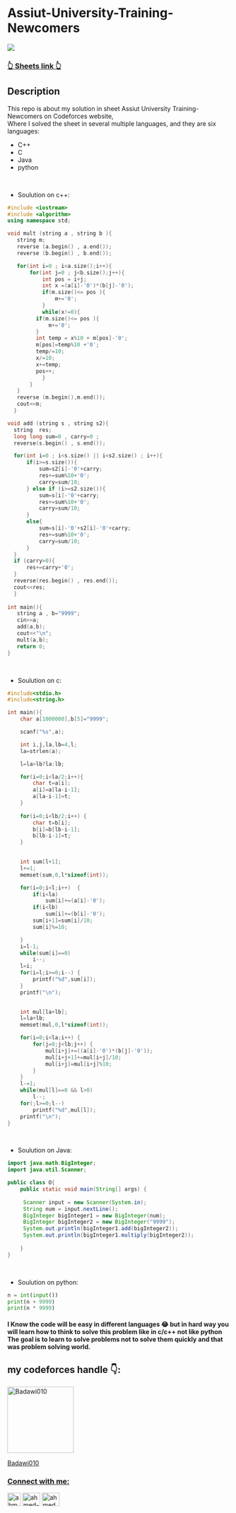 # Assiut-University-Training-Newcomers

<a href="https://codeforces.com/group/MWSDmqGsZm/contests"><img src="Assiut sheet photo.png"></img> </a>


### [ 👆 Sheets link 👆](https://codeforces.com/group/MWSDmqGsZm/contests)

## Description
This repo is about my solution in sheet Assiut University Training-Newcomers on Codeforces website,<br> 
Where I solved the sheet in several multiple languages, and they are six languages:
* C++
*  C
* Java
* python
  
 <br>
 
* Soulution on c++:
  
```cpp
#include <iostream>
#include <algorithm>
using namespace std;

void mult (string a , string b ){
   string m;
   reverse (a.begin() , a.end());
   reverse (b.begin() , b.end());

   for(int i=0 ; i<a.size();i++){
       for(int j=0 ; j<b.size();j++){
           int pos = i+j;
           int x =(a[i]-'0')*(b[j]-'0');
           if(m.size()<= pos ){
               m+='0';
           }
           while(x!=0){
         if(m.size()<= pos ){
             m+='0';
         }
         int temp = x%10 + m[pos]-'0';
         m[pos]=temp%10 +'0';
         temp/=10;
         x/=10;
         x+=temp;
         pos++;
           }
       }
   }
   reverse (m.begin(),m.end());
   cout<<m;
  }

void add (string s , string s2){
  string  res;
  long long sum=0 , carry=0 ;
  reverse(s.begin() , s.end());

  for(int i=0 ; i<s.size() || i<s2.size() ; i++){
      if(i>=s.size()){
          sum=s2[i]-'0'+carry;
          res+=sum%10+'0';
          carry=sum/10;
      } else if (i>=s2.size()){
          sum=s[i]-'0'+carry;
          res+=sum%10+'0';
          carry=sum/10;
      }
      else{
          sum=s[i]-'0'+s2[i]-'0'+carry;
          res+=sum%10+'0';
          carry=sum/10;
      }
  }
  if (carry>0){
      res+=carry+'0';
  }
  reverse(res.begin() , res.end());
  cout<<res;
  }
  
int main(){
   string a , b="9999";
   cin>>a;
   add(a,b);
   cout<<"\n";
   mult(a,b);
   return 0;
}
```

<br>
 
* Soulution on c:
  
```c
#include<stdio.h>
#include<string.h>

int main(){
    char a[1000000],b[5]="9999";

    scanf("%s",a);

    int i,j,la,lb=4,l;
    la=strlen(a);

    l=la>lb?la:lb;

    for(i=0;i<la/2;i++){
        char t=a[i];
        a[i]=a[la-i-1];
        a[la-i-1]=t;
    }
    
    for(i=0;i<lb/2;i++) {
        char t=b[i];
        b[i]=b[lb-i-1];
        b[lb-i-1]=t;
    }

    
    int sum[l+1];
    l+=1;
    memset(sum,0,l*sizeof(int));

    for(i=0;i<l;i++)  {
        if(i<la)
            sum[i]+=(a[i]-'0');
        if(i<lb)
            sum[i]+=(b[i]-'0');
        sum[i+1]=sum[i]/10;
        sum[i]%=10;

    }
    i=l-1;
    while(sum[i]==0)
        i--;
    l=i;
    for(i=l;i>=0;i--) {
        printf("%d",sum[i]);
    }
    printf("\n");

   
    int mul[la+lb];
    l=la+lb;
    memset(mul,0,l*sizeof(int));

    for(i=0;i<la;i++) {
        for(j=0;j<lb;j++) {
            mul[i+j]+=((a[i]-'0')*(b[j]-'0'));
            mul[i+j+1]+=mul[i+j]/10;
            mul[i+j]=mul[i+j]%10;
        }
    }
    l-=1;
    while(mul[l]==0 && l>0)
        l--;
    for(;l>=0;l--)
        printf("%d",mul[l]);
    printf("\n");
}
```
 <br>
 
* Soulution on Java:
  
```Java
import java.math.BigInteger;
import java.util.Scanner;

public class O{
    public static void main(String[] args) {
    
     Scanner input = new Scanner(System.in);
     String num = input.nextLine();
     BigInteger bigInteger1 = new BigInteger(num);
     BigInteger bigInteger2 = new BigInteger("9999");
     System.out.println(bigInteger1.add(bigInteger2));
     System.out.println(bigInteger1.multiply(bigInteger2));
        
    }
}
```

 <br>
 
* Soulution on python:
  
```python
n = int(input())
print(n + 9999)
print(n * 9999)
```

#### I Know the code will be easy in different languages 😂 but in hard way you will learn how to think to solve this problem like in c/c++ not like python The goal is to learn to solve problems not to solve them quickly and that was problem solving world.

## my codeforces handle 👇:
  <a href="https://codeforces.com/profile/Badawi010/">
   <img alt="Badawi010" src="https://userpic.codeforces.org/2881553/title/3a722feaacdf27b7.jpg"
         width="150" >
  <p>Badawi010</p>

<h3 align="left">Connect with me:</h3>

<p align="left">
<a href="ahmedbad063@gmail.com" target="blank"><img align="center" src="https://image.similarpng.com/very-thumbnail/2021/09/Gmail-icon-design-template-on-transparent-background-PNG.png" alt="ahmedbad" height="30" width="30" /></a>
<a href="https://www.linkedin.com/in/ahmed-badawi-hosny/" target="blank"><img align="center" src="https://raw.githubusercontent.com/rahuldkjain/github-profile-readme-generator/master/src/images/icons/Social/linked-in-alt.svg" alt="ahmed-badawi-hosny" height="30" width="40" /></a>
<a href="https://www.facebook.com/ahmed.badawyhosny" target="blank"><img align="center" src="https://raw.githubusercontent.com/rahuldkjain/github-profile-readme-generator/master/src/images/icons/Social/facebook.svg" alt="ahmed.badawyhosny" height="30" width="40" /></a>
</p>
